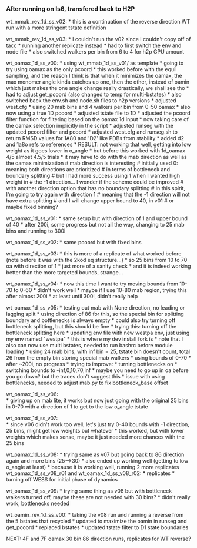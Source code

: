 ### After running on ls6, transfered back to H2P

wt_mmab_rev_1d_ss_v02:
    * this is a continuation of the reverse direction WT run with a more stringent tstate definition

wt_mmab_rev_1d_ss_v03:
    * I couldn't run the v02 since I couldn't copy off of tacc
    * running another replicate instead
    * had to first switch the env and node file
    * also switched walkers per bin from 6 to 4 for h2p GPU amount

wt_oamax_1d_ss_v00:
    * using wt_mmab_1d_ss_v01/ as template
    * going to try using oamax as the only pcoord
    * this worked before with the equil sampling, and the reason I think is that when it minimizes the oamax, the max monomer angle kinda catches up one, then the other, instead of oamin which just makes the one angle change really drastically, we shall see tho
    * had to adjust get_pcoord (also changed to temp for multi-bstates)
    * also switched back the env.sh and node.sh files to h2p versions
    * adjusted west.cfg
        * using 20 mab bins and 4 walkers per bin from 0-50 oamax
        * also now using a true 1D pcoord
    * adjusted tstate file to 1D
    * adjusted the pcoord filter function for filtering based on the oamax 1d input
        * now taking care of the oamax selection implicitly in the script
    * adjusted runseg with the updated pcoord filter and pcoord
    * adjusted west.cfg and runseg.sh to return RMSD values for 1A80 and 'D2' like PDBs from stability
    * added d2 and 1a8o refs to references
    * RESULT: not working that well, getting into low weight as it goes lower in o_angle
        * but before this worked with 1d_oamax 4/5 almost 4.5/5 trials
        * it may have to do with the mab direction as well as the oamax minimization
            # mab direction is interesting
            # initially used 0: meaning both directions are prioritized
            # in terms of bottleneck and boundary splitting
            # but I had more success using 1 when I wanted high weight in
            # the -1 direction... I wonder if the scheme could be improved
            # with another direction option that has no boundary splitting
            # in this spirit, I'm going to try again with direction 1
            # meaning that the -1 direction will not have extra splitting
            # and I will change upper bound to 40, in v01
            # or maybe fixed binning?

wt_oamax_1d_ss_v01:
    * same setup but with direction of 1 and upper bound of 40
    * after 200i, some progress but not all the way, changing to 25 mab bins and running to 300i

wt_oamax_1d_ss_v02:
    * same pcoord but with fixed bins

wt_oamax_1d_ss_v03:
    * this is more of a replicate of what worked before (note before it was with the 2kod eq structure...)
    * so 25 bins from 10 to 70 oa with direction of 1
    * just more of a sanity check
    * and it is indeed working better than the more targeted bounds, strange...

wt_oamax_1d_ss_v04:
    * now this time I want to try moving bounds from 10-70 to 0-60
        * didn't work well
    * maybe if I use 10-80 mab region, trying this after almost 200i
        * at least until 300i, didn't really help

wt_oamax_1d_ss_v05:
    * testing out mab with None direction, no leading or lagging split
        * using direction of 86 for this, so the special bin for splitting boundary and bottlenecks is always empty
    * could also try turning off bottleneck splitting, but this should be fine
        * trying this: turning off the bottleneck splitting here
    * updating env file with new westpa env, just using my env named "westpa"
        * this is where my dev install fork is
    * note that I also can now use multi bstates, needed to run bashrc before module loading
    * using 24 mab bins, with inf bin = 25, tstate bin doesn't count, total 26 from the empty bin storing special mab walkers 
    * using bounds of 0-70
    * after ~200i, no progress
        * trying to improve:
            * turning bottlenecks on
            * switching bounds to -inf,0,10,70,inf
            * maybe you need to go up in oa before you go down? but the traces don't suggest this
        * issue with using bottlenecks, needed to adjust mab.py to fix bottleneck_base offset

wt_oamax_1d_ss_v06:        
    * giving up on mab lite, it works but now just going with the original 25 bins in 0-70 with a direction of 1 to get to the low o_angle tstate

wt_oamax_1d_ss_v07:        
    * since v06 didn't work too well, let's just try 0-40 bounds with -1 direction, 25 bins, might get low weights but whatever
    * this worked, but with lower weights which makes sense, maybe it just needed more chances with the 25 bins

wt_oamax_1d_ss_v08: 
    * trying same as v07 but going back to 86 direction again and more bins (25-->30)
    * also ended up working well (getting to low o_angle at least)
    * because it is working well, running 2 more replicates
wt_oamax_1d_ss_v08_r01 and wt_oamax_1d_ss_v08_r02: 
    * replicates
    * turning off WESS for initial phase of dynamics

wt_oamax_1d_ss_v09: 
    * trying same thing as v08 but with bottleneck walkers turned off, maybe these are not needed with 30 bins?
    * didn't really work, bottlenecks needed

wt_oamin_rev_1d_ss_v00: 
    * taking the v08 run and running a reverse from the 5 bstates that recycled
    * updated to maximize the oamin in runseg and get_pcoord
    * replaced bstates
    * updated tstate filter to D1 state boundaries


NEXT: 4F and 7F oamax 30 bin 86 direction runs, replicates for WT reverse?

